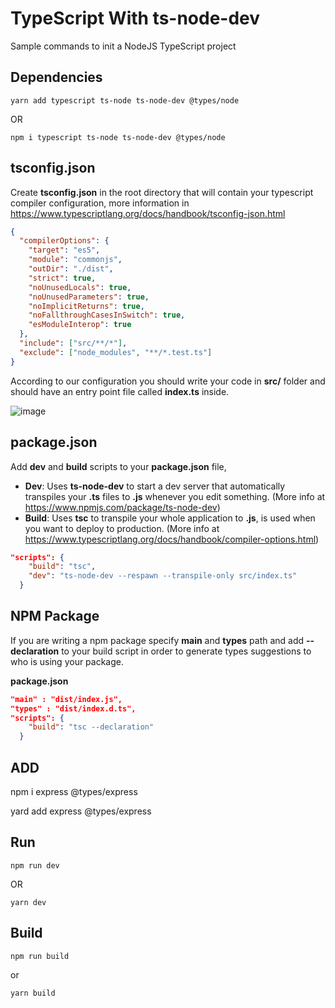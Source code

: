 # TypeScript With ts-node-dev

Sample commands to init a NodeJS TypeScript project

## Dependencies

```
yarn add typescript ts-node ts-node-dev @types/node
```
OR
```
npm i typescript ts-node ts-node-dev @types/node
```

## tsconfig.json

Create **tsconfig.json** in the root directory that will contain your typescript compiler configuration, more information in https://www.typescriptlang.org/docs/handbook/tsconfig-json.html

``` JSON
{
  "compilerOptions": {
    "target": "es5",
    "module": "commonjs",
    "outDir": "./dist",
    "strict": true,
    "noUnusedLocals": true,
    "noUnusedParameters": true,
    "noImplicitReturns": true,
    "noFallthroughCasesInSwitch": true,
    "esModuleInterop": true
  },
  "include": ["src/**/*"],
  "exclude": ["node_modules", "**/*.test.ts"]
}
```

According to our configuration you should write your code in **src/** folder and should have an entry point file called **index.ts** inside.

![image](https://user-images.githubusercontent.com/14078661/87863225-4c5c8880-c92f-11ea-9633-ceff6ae61763.png)


## package.json

Add **dev** and **build** scripts to your **package.json** file, 

- **Dev**: Uses **ts-node-dev** to start a dev server that automatically transpiles your **.ts** files to **.js** whenever you edit something. (More info at https://www.npmjs.com/package/ts-node-dev)
- **Build**: Uses **tsc** to transpile your whole application to **.js**, is used when you want to deploy to production. (More info at https://www.typescriptlang.org/docs/handbook/compiler-options.html)

``` JSON
"scripts": {
    "build": "tsc",
    "dev": "ts-node-dev --respawn --transpile-only src/index.ts"
  }
```

## NPM Package 

If you are writing a npm package specify **main** and **types** path and add **--declaration** to your build script in order to generate types suggestions to who is using your package.

**package.json**
``` JSON
"main" : "dist/index.js",
"types" : "dist/index.d.ts",
"scripts": {
    "build": "tsc --declaration"
  }
```


## ADD
npm i express @types/express

yard add express @types/express


## Run


```
npm run dev
```
OR
```
yarn dev
```

## Build
```
npm run build
```
or
```
yarn build
```
